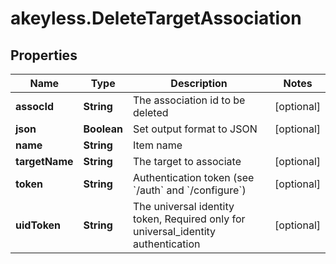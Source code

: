 # akeyless.DeleteTargetAssociation

## Properties

Name | Type | Description | Notes
------------ | ------------- | ------------- | -------------
**assocId** | **String** | The association id to be deleted | [optional] 
**json** | **Boolean** | Set output format to JSON | [optional] 
**name** | **String** | Item name | 
**targetName** | **String** | The target to associate | [optional] 
**token** | **String** | Authentication token (see &#x60;/auth&#x60; and &#x60;/configure&#x60;) | [optional] 
**uidToken** | **String** | The universal identity token, Required only for universal_identity authentication | [optional] 


